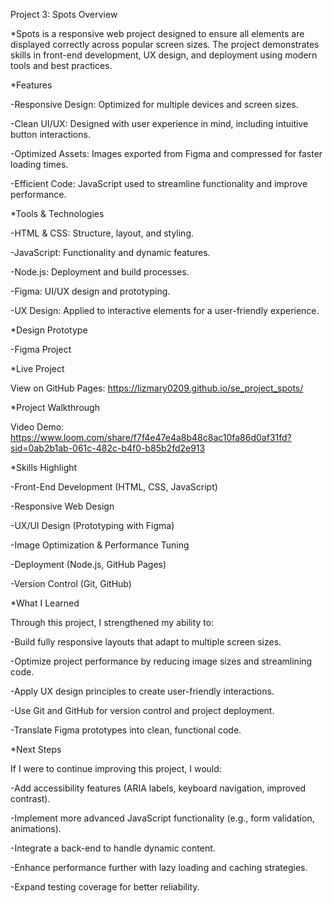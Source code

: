 Project 3: Spots
Overview

*Spots is a responsive web project designed to ensure all elements are displayed correctly across popular screen sizes. The project demonstrates skills in front-end development, UX design, and deployment using modern tools and best practices.

*Features

-Responsive Design: Optimized for multiple devices and screen sizes.

-Clean UI/UX: Designed with user experience in mind, including intuitive button interactions.

-Optimized Assets: Images exported from Figma and compressed for faster loading times.

-Efficient Code: JavaScript used to streamline functionality and improve performance.

*Tools & Technologies

-HTML & CSS: Structure, layout, and styling.

-JavaScript: Functionality and dynamic features.

-Node.js: Deployment and build processes.

-Figma: UI/UX design and prototyping.

-UX Design: Applied to interactive elements for a user-friendly experience.

*Design Prototype

-Figma Project

*Live Project

View on GitHub Pages: https://lizmary0209.github.io/se_project_spots/

*Project Walkthrough

Video Demo: https://www.loom.com/share/f7f4e47e4a8b48c8ac10fa86d0af31fd?sid=0ab2b1ab-061c-482c-b4f0-b85b2fd2e913

*Skills Highlight

-Front-End Development (HTML, CSS, JavaScript)

-Responsive Web Design

-UX/UI Design (Prototyping with Figma)

-Image Optimization & Performance Tuning

-Deployment (Node.js, GitHub Pages)

-Version Control (Git, GitHub)

*What I Learned

Through this project, I strengthened my ability to:

-Build fully responsive layouts that adapt to multiple screen sizes.

-Optimize project performance by reducing image sizes and streamlining code.

-Apply UX design principles to create user-friendly interactions.

-Use Git and GitHub for version control and project deployment.

-Translate Figma prototypes into clean, functional code.

*Next Steps

If I were to continue improving this project, I would:

-Add accessibility features (ARIA labels, keyboard navigation, improved contrast).

-Implement more advanced JavaScript functionality (e.g., form validation, animations).

-Integrate a back-end to handle dynamic content.

-Enhance performance further with lazy loading and caching strategies.

-Expand testing coverage for better reliability.
